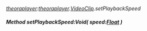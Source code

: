 _[theoraplayer](../../modules/theoraplayer/theoraplayer-module.md):[theoraplayer](../../modules/theoraplayer/theoraplayer-module.md).[VideoClip](../../modules/theoraplayer/theoraplayer-videoclip.md).setPlaybackSpeed_
##### Method setPlaybackSpeed:Void( speed:[Float](../../modules/wonkey/wonkey-types-float.md) )
